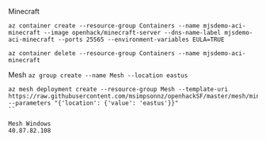 Minecraft
```
az container create --resource-group Containers --name mjsdemo-aci-minecraft --image openhack/minecraft-server --dns-name-label mjsdemo-aci-minecraft --ports 25565 --environment-variables EULA=TRUE
```
```
az container delete --resource-group Containers --name mjsdemo-aci-minecraft
```


Mesh
``
az group create --name Mesh --location eastus 
``
```
az mesh deployment create --resource-group Mesh --template-uri https://raw.githubusercontent.com/msimpsonnz/openhackSF/master/mesh/minecraft.json --parameters "{'location': {'value': 'eastus'}}"
``

Mesh Windows
40.87.82.108
